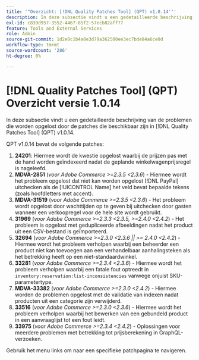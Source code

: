 ```yaml
---
title: '"Overzicht: [!DNL Quality Patches Tool] (QPT) v1.0.14'''
description: In deze subsectie vindt u een gedetailleerde beschrijving van de problemen die worden opgelost door de patches die beschikbaar zijn in [!DNL Quality Patches Tool] (QPT) v1.0.14.
exl-id: c839d957-3552-4467-85f2-57ecb82aff77
feature: Tools and External Services
role: Admin
source-git-commit: 1d2e0c1b4a8e3d79a362500ee3ec7bde84a6ce0d
workflow-type: tm+mt
source-wordcount: '286'
ht-degree: 0%

---
```


# [!DNL Quality Patches Tool] (QPT) Overzicht versie 1.0.14

In deze subsectie vindt u een gedetailleerde beschrijving van de problemen die worden opgelost door de patches die beschikbaar zijn in [!DNL Quality Patches Tool] (QPT) v1.0.14.

QPT v1.0.14 bevat de volgende patches:

1. **24201**: Hiermee wordt de kwestie opgelost waarbij de prijzen pas met de hand worden geïndexeerd nadat de geplande winkelwagenprijsregel is nageleefd.
1. **MDVA-2851** (*voor Adobe Commerce >=2.3.5 &lt;2.3.6*) - Hiermee wordt het probleem opgelost dat niet kan worden opgelost [!DNL PayPal] uitchecken als de [!UICONTROL Name] het veld bevat bepaalde tekens (zoals hoofdletters met accent).
1. **MDVA-31519** (*voor Adobe Commerce >=2.3.5 &lt;2.3.6*) - Het probleem wordt opgelost door wachttijden op te geven bij uitchecken door gasten wanneer een verkoopregel voor de hele site wordt gebruikt.
1. **31969** (*voor Adobe Commerce >=2.3.3 &lt;2.3.5, >=2.4.0 &lt;2.4.2*) - Het probleem is opgelost met gedupliceerde afbeeldingen nadat het product uit een CSV-bestand is geïmporteerd.
1. **32694** (*voor Adobe Commerce >=2.3.0 &lt;2.3.6 || >= 2.4.0 &lt;2.4.2*) - Hiermee wordt het probleem verholpen waarbij een beheerder een product niet kan toevoegen aan een verhandelbaar aanhalingsteken als het betrekking heeft op een niet-standaardwinkel.
1. **33281** (*voor Adobe Commerce >=2.3.4 &lt;2.3.6*) - Hiermee wordt het probleem verholpen waarbij een fatale fout optreedt in `inventory:reservation:list-inconsistencies` vanwege onjuist SKU-parametertype.
1. **MDVA-33382** (*voor Adobe Commerce >=2.3.0 &lt;2.4.2*) - Hiermee worden de problemen opgelost met de validatie van indexen nadat producten uit een categorie zijn verwijderd.
1. **33516** (*voor Adobe Commerce >=2.3.0 &lt;2.3.6*) - Hiermee wordt het probleem verholpen waarbij het bewerken van een gebundeld product in een aanvraaglijst tot een fout leidt.
1. **33975** (*voor Adobe Commerce >=2.3.4 &lt;2.4.2*) - Oplossingen voor meerdere problemen met betrekking tot prijsberekening in GraphQL-verzoeken.

Gebruik het menu links om naar een specifieke patchpagina te navigeren.
